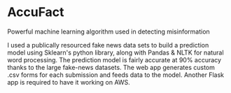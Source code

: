 # AccuFact
Powerful machine learning algorithm used in detecting misinformation

I used a publically resourced fake news data sets to build a prediction model using Sklearn's python library, along with Pandas & NLTK for natural word processing. The prediction model is fairly accurate at 90% accuracy thanks to the large fake-news datasets. The web app generates custom .csv forms for each submission and feeds data to the model. Another Flask app is required to have it working on AWS.
